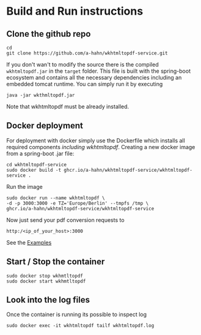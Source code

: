# Build and Run instructions

## Clone the github repo
```
cd
git clone https://github.com/a-hahn/wkhtmltopdf-service.git
```
If you don't wan't to modify the source there is the compiled `wkhtmltopdf.jar` in the `target` folder. This file is built with the spring-boot ecosystem and contains all the necessary dependencies including an embedded tomcat runtime.
You can simply run it by executing
```
java -jar wkthmltopdf.jar
```
Note that wkhtmltopdf must be already installed. 

## Docker deployment

For deployment with docker simply use the Dockerfile which installs all required components *including wkhtmltopdf*. 
Creating a new docker image from a spring-boot .jar file:
```
cd wkhtmltopdf-service
sudo docker build -t ghcr.io/a-hahn/wkhtmltopdf-service/wkhtmltopdf-service .
```
Run the image
```
sudo docker run --name wkhtmltopdf \
-d -p 3000:3000 -e TZ='Europe/Berlin' --tmpfs /tmp \
ghcr.io/a-hahn/wkhtmltopdf-service/wkhtmltopdf-service
```
Now just send your pdf conversion requests to
```
http:/<ip_of_your_host>:3000
```
See the [Examples](Examples.md) 

## Start / Stop the container
```
sudo docker stop wkhmtltopdf
sudo docker start wkhmtltopdf
```

## Look into the log files

Once the container is running its possible to inspect log
```
sudo docker exec -it wkhtmltopdf tailf wkhtmltopdf.log
```
